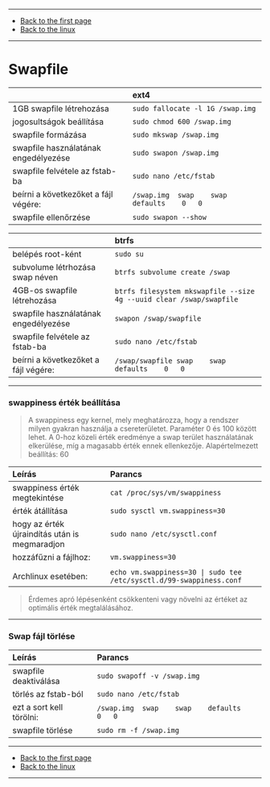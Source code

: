 
---

- [Back to the first page](../../../README.md)
- [Back to the linux](../linux.md)

---

# Swapfile

|     | ext4 |
| :-- | :--- |
| 1GB swapfile létrehozása | ```sudo fallocate -l 1G /swap.img``` |
| jogosultságok beállítása | ```sudo chmod 600 /swap.img``` |
| swapfile formázása | ```sudo mkswap /swap.img``` |
| swapfile használatának engedélyezése | ```sudo swapon /swap.img``` |
| swapfile felvétele az fstab-ba | ```sudo nano /etc/fstab``` |
|  beírni a következőket a fájl végére: | ```/swap.img	swap	swap	defaults	0	0``` |
| swapfile ellenőrzése | ```sudo swapon --show``` |

|     | btrfs |
| :-- | :---- |
| belépés root-ként | ```sudo su``` |
| subvolume létrhozása swap néven | ```btrfs subvolume create /swap``` |
| 4GB-os swapfile létrehozása | ```btrfs filesystem mkswapfile --size 4g --uuid clear /swap/swapfile``` |
| swapfile használatának engedélyezése | ```swapon /swap/swapfile``` |
| swapfile felvétele az fstab-ba | ```sudo nano /etc/fstab``` |
|  beírni a következőket a fájl végére: | ```/swap/swapfile	swap	swap	defaults	0	0``` |

---

### swappiness érték beállítása

> A swappiness egy kernel, mely meghatározza, hogy a rendszer milyen gyakran használja a csereterületet. Paraméter 0 és 100 között lehet. A 0-hoz közeli érték eredménye a swap terület használatának elkerülése, míg a magasabb érték ennek ellenkezője. Alapértelmezett beállítás: 60

| Leírás | Parancs |
| :----- | :------ |
| swappiness érték megtekintése | ```cat /proc/sys/vm/swappiness``` |
| érték átállítása | ```sudo sysctl vm.swappiness=30``` |
| hogy az érték újraindítás után is megmaradjon | ```sudo nano /etc/sysctl.conf``` |
|  hozzáfűzni a fájlhoz: | ```vm.swappiness=30``` |
|  |  |
| Archlinux esetében: | ```echo vm.swappiness=30 \| sudo tee /etc/sysctl.d/99-swappiness.conf``` |

> Érdemes apró lépésenként csökkenteni vagy növelni az értéket az optimális érték megtalálásához.

---

### Swap fájl törlése

| Leírás | Parancs |
| :----- | :------ |
| swapfile deaktiválása | ```sudo swapoff -v /swap.img``` |
| törlés az fstab-ból | ```sudo nano /etc/fstab``` |
|  ezt a sort kell törölni: | ```/swap.img	swap	swap	defaults	0	0``` |
| swapfile törlése | ```sudo rm -f /swap.img``` |

---

- [Back to the first page](../../../README.md)
- [Back to the linux](../linux.md)

---
